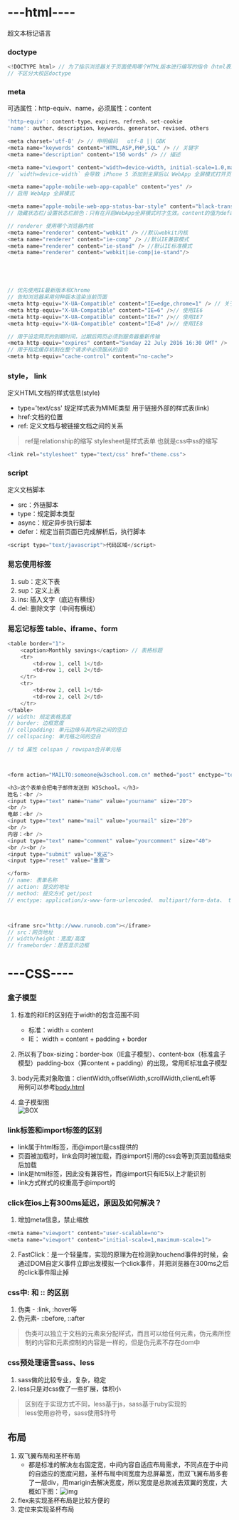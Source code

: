 
# ---html----
超文本标记语言
### doctype
```javascript
<!DOCTYPE html> // 为了指示浏览器关于页面使用哪个HTML版本进行编写的指令（html表示html5
// 不区分大校区doctype
```
### meta  
可选属性：http-equiv、name，必须属性：content
```javascript
'http-equiv': content-type、expires、refresh、set-cookie
'name': author、description、keywords、generator、revised、others  

<meta charset='utf-8' /> // 申明编码   utf-8 || GBK
<meta name="keywords" content="HTML,ASP,PHP,SQL" /> // 关键字  
<meta name="description" content="150 words" /> // 描述  

<meta name="viewport" content="width=device-width, initial-scale=1.0,maximum-scale=1.0, user-scalable=no"/>  
// `width=device-width` 会导致 iPhone 5 添加到主屏后以 WebApp 全屏模式打开页面时出现黑边  

<meta name="apple-mobile-web-app-capable" content="yes" />
// 启用 WebApp 全屏模式

<meta name="apple-mobile-web-app-status-bar-style" content="black-translucent" />
// 隐藏状态栏/设置状态栏颜色：只有在开启WebApp全屏模式时才生效。content的值为default | black | black-translucent 

// renderer 使用哪个浏览器内核
<meta name="renderer" content="webkit" /> //默认webkit内核 
<meta name="renderer" content="ie-comp" /> //默认IE兼容模式 
<meta name="renderer" content="ie-stand" /> //默认IE标准模式
<meta name="renderer" content="webkit|ie-comp|ie-stand"/>





// 优先使用IE最新版本和Chrome
// 告知浏览器采用何种版本渲染当前页面
<meta http-equiv="X-UA-Compatible" content="IE=edge,chrome=1" /> // 关于X-UA-Compatible
<meta http-equiv="X-UA-Compatible" content="IE=6" />// 使用IE6
<meta http-equiv="X-UA-Compatible" content="IE=7" />// 使用IE7
<meta http-equiv="X-UA-Compatible" content="IE=8" />// 使用IE8

// 用于设定网页的到期时间，过期后网页必须到服务器重新传输
<meta http-equiv="expires" content="Sunday 22 July 2016 16:30 GMT" />
// 用于指定缓存机制在整个请求中必须服从的指令
<meta http-equiv="cache-control" content="no-cache">
```
### style， link 
定义HTML文档的样式信息(style)  
* type='text/css' 规定样式表为MIME类型
用于链接外部的样式表(link)  
* href:文档的位置
* ref: 定义文档与被链接文档之间的关系   

> ref是relationship的缩写 stylesheet是样式表单 也就是css中ss的缩写
```javascript
<link rel="stylesheet" type="text/css" href="theme.css"> 
``` 

### script
定义文档脚本  
- src：外链脚本
- type：规定脚本类型
- async：规定异步执行脚本
- defer：规定当前页面已完成解析后，执行脚本
```javascript
<script type="text/javascript">代码区域</script>
```

### 易忘使用标签 
1. sub：定义下表
2. sup：定义上表
3. ins: 插入文字（底边有横线）
4. del: 删除文字（中间有横线）
### 易忘记标签 table、iframe、form
```javascript
<table border="1">
    <caption>Monthly savings</caption> // 表格标题
    <tr>
        <td>row 1, cell 1</td>
        <td>row 1, cell 2</td>
    </tr>
    <tr>
        <td>row 2, cell 1</td>
        <td>row 2, cell 2</td>
    </tr>
</table>
// width: 规定表格宽度
// border: 边框宽度
// cellpadding: 单元边缘与其内容之间的空白
// cellspacing: 单元格之间的空白

// td 属性 colspan / rowspan合并单元格



<form action="MAILTO:someone@w3school.com.cn" method="post" enctype="text/plain">

<h3>这个表单会把电子邮件发送到 W3School。</h3>
姓名：<br />
<input type="text" name="name" value="yourname" size="20">
<br />
电邮：<br />
<input type="text" name="mail" value="yourmail" size="20">
<br />
内容：<br />
<input type="text" name="comment" value="yourcomment" size="40">
<br /><br />
<input type="submit" value="发送">
<input type="reset" value="重置">

</form>
// name: 表单名称
// action: 提交的地址
// method: 提交方式 get/post   
// enctype: application/x-www-form-urlencoded、 multipart/form-data、 text/plain



<iframe src="http://www.runoob.com"></iframe> 
// src：网页地址
// width/height：宽度/高度
// frameborder：是否显示边框
```











# ---CSS----

### 盒子模型
1. 标准的和IE的区别在于width的包含范围不同
    - 标准：width = content
    - IE： width = content + padding + border  
2. 所以有了box-sizing：border-box（IE盒子模型）、content-box（标准盒子模型）padding-box（算content + padding）的出现，常用IE标准盒子模型  

3. body元素对象取值：clientWidth,offsetWidth,scrollWidth,clientLeft等  
用例可以参考[body.html](example/body.html) 

4. 盒子模型图  
![BOX](img/box.png) 

### link标签和import标签的区别  
- link属于html标签，而@import是css提供的
- 页面被加载时，link会同时被加载，而@import引用的css会等到页面加载结束后加载
- link是html标签，因此没有兼容性，而@import只有IE5以上才能识别
- link方式样式的权重高于@import的  

### click在ios上有300ms延迟，原因及如何解决？
1. 增加meta信息，禁止缩放
```javascript
<meta name="viewport" content="user-scalable=no">
<meta name="viewport" content="initial-scale=1,maximum-scale=1">
```
2. FastClick：是一个轻量库，实现的原理为在检测到touchend事件的时候，会通过DOM自定义事件立即出发模拟一个click事件，并把浏览器在300ms之后的click事件阻止掉 


### css中: 和 :: 的区别
1. 伪类  - :link, :hover等
2. 伪元素- ::before, ::after
> 伪类可以独立于文档的元素来分配样式，而且可以给任何元素，伪元素所控制的内容和元素控制的内容是一样的，但是伪元素不存在dom中 

### css预处理语言sass、less
1. sass做的比较专业，复杂，稳定
2. less只是对css做了一些扩展，体积小
> 区别在于实现方式不同，less基于js，sass基于ruby实现的  
> less使用@符号，sass使用$符号  



## 布局
1. 双飞翼布局和圣杯布局
    - 都是标准的解决左右固定宽，中间内容自适应布局需求，不同点在于中间的自适应的宽度问题，圣杯布局中间宽度为总屏幕宽，而双飞翼布局多套了一层div，用marigin去解决宽度，所以宽度是总款减去双翼的宽度，大概如下图：![img](img/layout1.png) 
2. flex来实现圣杯布局是比较方便的
3. 定位来实现圣杯布局